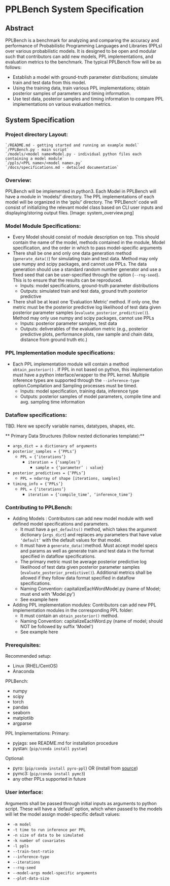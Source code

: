 # PPLBench System Specification

## Abstract

PPLBench is a benchmark for analyzing and comparing the accuracy and performance of Probabilistic Programming Languages and Libraries (PPLs) over various probabilistic models. It is designed to be open and modular such that contributors can add new models, PPL implementations, and evaluation metrics to the benchmark.
The typical PPLBench flow will be as follows:

* Establish a model with ground-truth parameter distributions; simulate train and test data from this model.
* Using the training data, train various PPL implementations; obtain posterior samples of parameters and timing information.
* Use test data, posterior samples and timing information to compare PPL implementations on various evaluation metrics.

## System Specification

### Project directory Layout:

```
`/README.md - getting started and running an example model`
`/PPLBench.py - main script`
`/models/<model name>Model.py - individual python files each containing a model module`
`/ppls/<PPL name>/<model name>.py`
`/docs/specifications.md - detailed documentation`
```

### Overview:

PPLBench will be implemented in python3. Each Model in PPLBench will have a module in ‘models/’ directory. The PPL implementations of each model will be organized in the ‘ppls/’ directory.  The ‘PPLBench’ code will consist of initializing the relevant model class based on CLI user inputs and displaying/storing output files.
[Image: system_overview.png]
### Model Module Specifications:

* Every Model should consist of module description on top. This should contain the name of the model, methods contained in the module, Model specification, and the order in which to pass model-specific arguments
* There shall be one and only one data generation method (`generate_data()`) for simulating train and test data. Method may only use numpy and scipy packages, and cannot use PPLs. The data generation should use a standard random number generator and use a fixed seed that can be user-specified through the option (`--rng-seed`). This is to ensure that the results can be reproduced.
    * Inputs: model specifications, ground-truth parameter distributions
    * Outputs: simulated train and test data, ground truth posterior predictive
* There shall be at least one ‘Evaluation Metric’ method. If only one, the metric must be the posterior predictive log likelihood of test data given posterior parameter samples (`evaluate_posterior_predictive()`). Method may only use numpy and scipy packages, cannot use PPLs
    * Inputs: posterior parameter samples, test data
    * Outputs: deliverables of the evaluation metric (e.g., posterior predictive plots, performance plots, raw sample and chain data, distance from ground truth etc.)

### PPL Implementation module specifications:

* Each PPL implementation module will contain a method `obtain_posterior()` . If PPL in not based on python, this implementation must have a python interface/wrapper to the PPL kernel. Multiple inference types are supported through the `--inference-type` option.Compilation and Sampling processes must be timed.
    * Inputs: model specification, training data, inference type
    * Outputs: posterior samples of model parameters, compile time and avg. sampling time information

### Dataflow specifications:

TBD. Here we specify variable names, datatypes, shapes, etc.

** Primary Data Structures (follow nested dictionaries template):**

* `args_dict = a dictionary of arguments`
* `posterior_samples = {‘PPLs’}`
    * `PPL = {‘iterations’}`
        * `iteration = {‘samples’}`
            * `sample = {‘parameter’ : value}`
* `posterior_predictives = {‘PPLs’}`
    * `PPL = ndarray of shape [iterations, samples]`
* `timing_info = {‘PPLs’}`
    * `PPL = {‘iterations’}`
        * `iteration = {‘compile_time’, ‘inference_time’}`

### Contributing to PPLBench:

* Adding Models : Contributors can add new model module with well defined model specifications and parameters.
    * It must have a `get_defaults()` method, which takes the argument dictionary (`args_dict`) and replaces any parameters that have value `‘default’` with the default values for that model.
    * It must have a `generate_data()`method. Must accept model specs and params as well as generate train and test data in the format specified in dataflow specifications.
    * The primary metric must be average posterior predictive log likelihood of test data given posterior parameter samples (`evaluate_posterior_predictive()`). Additional metrics shall be allowed if they follow data format specified in dataflow specifications.
    * Naming Convention: capitalizeEachWordModel.py (name of Model; must end with 'Model.py')
    * See example here
* Adding PPL implementation modules: Contributors can add new PPL implementation modules in the corresponding PPL folder:
    * It must contain an `obtain_posterior()` method.
    * Naming Convention: capitalizeEachWord.py (name of model; should NOT be followed by suffix 'Model')
    * See example here

### Prerequisites:

Recommended setup:

* Linux (RHEL/CentOS)
* Anaconda

PPLBench:

* numpy
* scipy
* torch
* pandas
* seaborn
* matplotlib
* argparse

PPL Implementations:
Primary:

* pyjags: see README.md for installation procedure
* pystan: (`pip/conda install pystan`)

Optional:

* pyro: (`pip/conda install pyro-ppl`) OR (install from [source](https://github.com/pyro-ppl/pyro))
* pymc3: (`pip/conda install pymc3`)
* any other PPLs supported in future

### User interface:

Arguments shall be passed through initial inputs as arguments to python script. These will have a ‘default’ option, which when passed to the models will let the model assign model-specific default values:

* `-m model`
* `-t time to run inference per PPL`
* `-n size of data to be simulated`
* `-k number of covariates`
* `-l ppls`
* `--train-test-ratio `
* `--inference-type`
* `--iterations`
* `--rng-seed`
* `--model-args model-specific arguments`
* `--plot-data-size`
